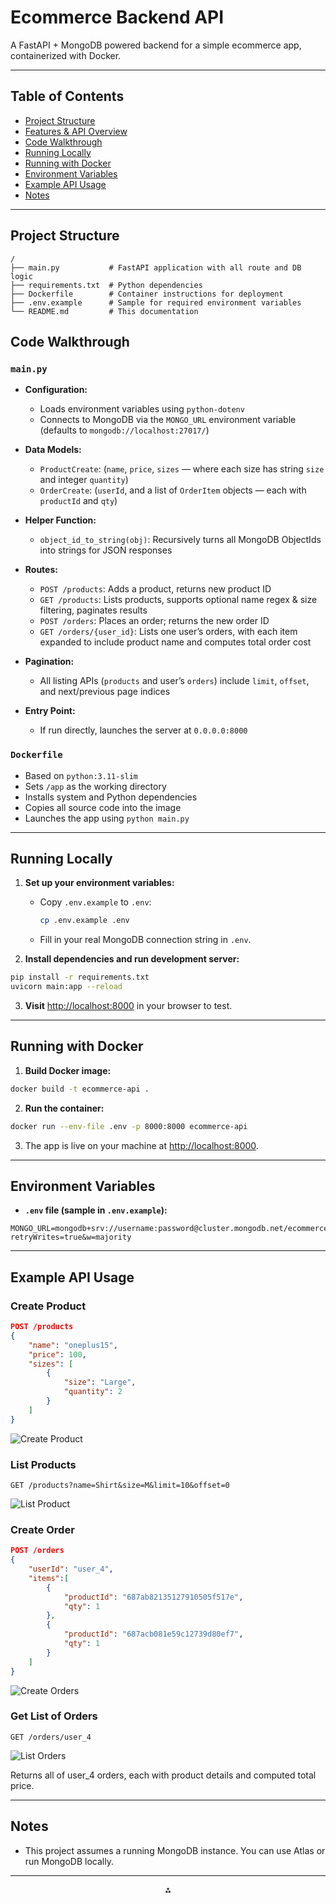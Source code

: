# Ecommerce Backend API

A FastAPI + MongoDB powered backend for a simple ecommerce app, containerized with Docker.

---

## Table of Contents

* [Project Structure](#project-structure)
* [Features & API Overview](#features--api-overview)
* [Code Walkthrough](#code-walkthrough)
* [Running Locally](#running-locally)
* [Running with Docker](#running-with-docker)
* [Environment Variables](#environment-variables)
* [Example API Usage](#example-api-usage)
* [Notes](#notes)

---

## Project Structure

```
/
├── main.py           # FastAPI application with all route and DB logic
├── requirements.txt  # Python dependencies
├── Dockerfile        # Container instructions for deployment
├── .env.example      # Sample for required environment variables
└── README.md         # This documentation
```

## Code Walkthrough

### `main.py`

* **Configuration:**

  * Loads environment variables using `python-dotenv`
  * Connects to MongoDB via the `MONGO_URL` environment variable (defaults to `mongodb://localhost:27017/`)

* **Data Models:**

  * `ProductCreate`: (`name`, `price`, `sizes` — where each size has string `size` and integer `quantity`)
  * `OrderCreate`: (`userId`, and a list of `OrderItem` objects — each with `productId` and `qty`)

* **Helper Function:**

  * `object_id_to_string(obj)`: Recursively turns all MongoDB ObjectIds into strings for JSON responses

* **Routes:**

  * `POST /products`: Adds a product, returns new product ID
  * `GET /products`: Lists products, supports optional name regex & size filtering, paginates results
  * `POST /orders`: Places an order; returns the new order ID
  * `GET /orders/{user_id}`: Lists one user’s orders, with each item expanded to include product name and computes total order cost

* **Pagination:**

  * All listing APIs (`products` and user’s `orders`) include `limit`, `offset`, and next/previous page indices

* **Entry Point:**

  * If run directly, launches the server at `0.0.0.0:8000`

### `Dockerfile`

* Based on `python:3.11-slim`
* Sets `/app` as the working directory
* Installs system and Python dependencies
* Copies all source code into the image
* Launches the app using `python main.py`

---

## Running Locally

1. **Set up your environment variables:**

   * Copy `.env.example` to `.env`:

     ```bash
     cp .env.example .env
     ```
   * Fill in your real MongoDB connection string in `.env`.

2. **Install dependencies and run development server:**

```bash
pip install -r requirements.txt
uvicorn main:app --reload
```

3. **Visit** [http://localhost:8000](http://localhost:8000) in your browser to test.

---

## Running with Docker

1. **Build Docker image:**

```bash
docker build -t ecommerce-api .
```

2. **Run the container:**

```bash
docker run --env-file .env -p 8000:8000 ecommerce-api
```

3. The app is live on your machine at [http://localhost:8000](http://localhost:8000).

---

## Environment Variables

* **`.env` file (sample in `.env.example`):**

```env
MONGO_URL=mongodb+srv://username:password@cluster.mongodb.net/ecommerce?retryWrites=true&w=majority
```

---

## Example API Usage

### Create Product

```json
POST /products
{
    "name": "oneplus15",
    "price": 100,
    "sizes": [
        {
            "size": "Large",
            "quantity": 2
        }
    ]
}
```

![Create Product](./images/CreateProduct.png)

### List Products

```http
GET /products?name=Shirt&size=M&limit=10&offset=0
```

![List Product](./images/GetProducts.png)

### Create Order

```json
POST /orders
{
    "userId": "user_4",
    "items":[
        {
            "productId": "687ab82135127910505f517e",
            "qty": 1
        },
        {
            "productId": "687acb081e59c12739d80ef7",
            "qty": 1
        }
    ]
}
```

![Create Orders](./images/CreateOrders.png)

### Get List of Orders

```http
GET /orders/user_4
```

![List Orders](./images/GetOrders.png)

Returns all of user\_4 orders, each with product details and computed total price.

---

## Notes

* This project assumes a running MongoDB instance. You can use Atlas or run MongoDB locally.

---

<div style="text-align: center">⁂</div>
